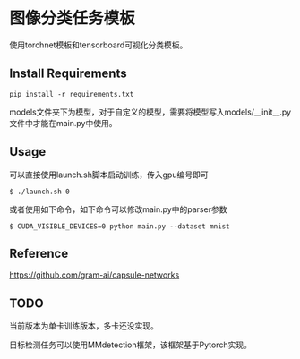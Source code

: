 # 图像分类任务模板

使用torchnet模板和tensorboard可视化分类模板。

## Install Requirements
```
pip install -r requirements.txt
```

models文件夹下为模型，对于自定义的模型，需要将模型写入models/\_\_init\_\_.py文件中才能在main.py中使用。

## Usage
可以直接使用launch.sh脚本启动训练，传入gpu编号即可
```
$ ./launch.sh 0
```

或者使用如下命令，如下命令可以修改main.py中的parser参数
```
$ CUDA_VISIBLE_DEVICES=0 python main.py --dataset mnist
```

## Reference
https://github.com/gram-ai/capsule-networks


## TODO
当前版本为单卡训练版本，多卡还没实现。

目标检测任务可以使用MMdetection框架，该框架基于Pytorch实现。
